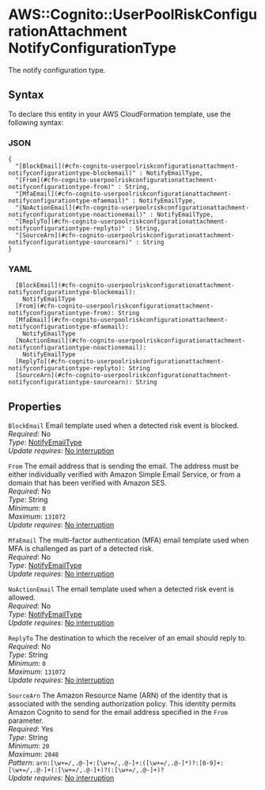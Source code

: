 # AWS::Cognito::UserPoolRiskConfigurationAttachment NotifyConfigurationType<a name="aws-properties-cognito-userpoolriskconfigurationattachment-notifyconfigurationtype"></a>

The notify configuration type\.

## Syntax<a name="aws-properties-cognito-userpoolriskconfigurationattachment-notifyconfigurationtype-syntax"></a>

To declare this entity in your AWS CloudFormation template, use the following syntax:

### JSON<a name="aws-properties-cognito-userpoolriskconfigurationattachment-notifyconfigurationtype-syntax.json"></a>

```
{
  "[BlockEmail](#cfn-cognito-userpoolriskconfigurationattachment-notifyconfigurationtype-blockemail)" : NotifyEmailType,
  "[From](#cfn-cognito-userpoolriskconfigurationattachment-notifyconfigurationtype-from)" : String,
  "[MfaEmail](#cfn-cognito-userpoolriskconfigurationattachment-notifyconfigurationtype-mfaemail)" : NotifyEmailType,
  "[NoActionEmail](#cfn-cognito-userpoolriskconfigurationattachment-notifyconfigurationtype-noactionemail)" : NotifyEmailType,
  "[ReplyTo](#cfn-cognito-userpoolriskconfigurationattachment-notifyconfigurationtype-replyto)" : String,
  "[SourceArn](#cfn-cognito-userpoolriskconfigurationattachment-notifyconfigurationtype-sourcearn)" : String
}
```

### YAML<a name="aws-properties-cognito-userpoolriskconfigurationattachment-notifyconfigurationtype-syntax.yaml"></a>

```
  [BlockEmail](#cfn-cognito-userpoolriskconfigurationattachment-notifyconfigurationtype-blockemail): 
    NotifyEmailType
  [From](#cfn-cognito-userpoolriskconfigurationattachment-notifyconfigurationtype-from): String
  [MfaEmail](#cfn-cognito-userpoolriskconfigurationattachment-notifyconfigurationtype-mfaemail): 
    NotifyEmailType
  [NoActionEmail](#cfn-cognito-userpoolriskconfigurationattachment-notifyconfigurationtype-noactionemail): 
    NotifyEmailType
  [ReplyTo](#cfn-cognito-userpoolriskconfigurationattachment-notifyconfigurationtype-replyto): String
  [SourceArn](#cfn-cognito-userpoolriskconfigurationattachment-notifyconfigurationtype-sourcearn): String
```

## Properties<a name="aws-properties-cognito-userpoolriskconfigurationattachment-notifyconfigurationtype-properties"></a>

`BlockEmail`  <a name="cfn-cognito-userpoolriskconfigurationattachment-notifyconfigurationtype-blockemail"></a>
Email template used when a detected risk event is blocked\.  
*Required*: No  
*Type*: [NotifyEmailType](aws-properties-cognito-userpoolriskconfigurationattachment-notifyemailtype.md)  
*Update requires*: [No interruption](https://docs.aws.amazon.com/AWSCloudFormation/latest/UserGuide/using-cfn-updating-stacks-update-behaviors.html#update-no-interrupt)

`From`  <a name="cfn-cognito-userpoolriskconfigurationattachment-notifyconfigurationtype-from"></a>
The email address that is sending the email\. The address must be either individually verified with Amazon Simple Email Service, or from a domain that has been verified with Amazon SES\.  
*Required*: No  
*Type*: String  
*Minimum*: `0`  
*Maximum*: `131072`  
*Update requires*: [No interruption](https://docs.aws.amazon.com/AWSCloudFormation/latest/UserGuide/using-cfn-updating-stacks-update-behaviors.html#update-no-interrupt)

`MfaEmail`  <a name="cfn-cognito-userpoolriskconfigurationattachment-notifyconfigurationtype-mfaemail"></a>
The multi\-factor authentication \(MFA\) email template used when MFA is challenged as part of a detected risk\.  
*Required*: No  
*Type*: [NotifyEmailType](aws-properties-cognito-userpoolriskconfigurationattachment-notifyemailtype.md)  
*Update requires*: [No interruption](https://docs.aws.amazon.com/AWSCloudFormation/latest/UserGuide/using-cfn-updating-stacks-update-behaviors.html#update-no-interrupt)

`NoActionEmail`  <a name="cfn-cognito-userpoolriskconfigurationattachment-notifyconfigurationtype-noactionemail"></a>
The email template used when a detected risk event is allowed\.  
*Required*: No  
*Type*: [NotifyEmailType](aws-properties-cognito-userpoolriskconfigurationattachment-notifyemailtype.md)  
*Update requires*: [No interruption](https://docs.aws.amazon.com/AWSCloudFormation/latest/UserGuide/using-cfn-updating-stacks-update-behaviors.html#update-no-interrupt)

`ReplyTo`  <a name="cfn-cognito-userpoolriskconfigurationattachment-notifyconfigurationtype-replyto"></a>
The destination to which the receiver of an email should reply to\.  
*Required*: No  
*Type*: String  
*Minimum*: `0`  
*Maximum*: `131072`  
*Update requires*: [No interruption](https://docs.aws.amazon.com/AWSCloudFormation/latest/UserGuide/using-cfn-updating-stacks-update-behaviors.html#update-no-interrupt)

`SourceArn`  <a name="cfn-cognito-userpoolriskconfigurationattachment-notifyconfigurationtype-sourcearn"></a>
The Amazon Resource Name \(ARN\) of the identity that is associated with the sending authorization policy\. This identity permits Amazon Cognito to send for the email address specified in the `From` parameter\.  
*Required*: Yes  
*Type*: String  
*Minimum*: `20`  
*Maximum*: `2048`  
*Pattern*: `arn:[\w+=/,.@-]+:[\w+=/,.@-]+:([\w+=/,.@-]*)?:[0-9]+:[\w+=/,.@-]+(:[\w+=/,.@-]+)?(:[\w+=/,.@-]+)?`  
*Update requires*: [No interruption](https://docs.aws.amazon.com/AWSCloudFormation/latest/UserGuide/using-cfn-updating-stacks-update-behaviors.html#update-no-interrupt)
